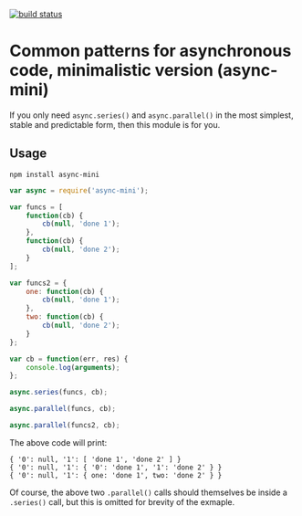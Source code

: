 [![build status](https://secure.travis-ci.org/ypocat/async-mini.png)](http://travis-ci.org/ypocat/async-mini)
# Common patterns for asynchronous code, minimalistic version (async-mini)

If you only need `async.series()` and `async.parallel()` in the most simplest, stable and predictable form, then this module is for you.

## Usage

	npm install async-mini

```js
var async = require('async-mini');

var funcs = [
	function(cb) {
		cb(null, 'done 1');
	},
	function(cb) {
		cb(null, 'done 2');
	}
];

var funcs2 = {
	one: function(cb) {
		cb(null, 'done 1');
	},
	two: function(cb) {
		cb(null, 'done 2');
	}
};

var cb = function(err, res) {
	console.log(arguments);
};

async.series(funcs, cb);

async.parallel(funcs, cb);

async.parallel(funcs2, cb);
```

The above code will print:

	{ '0': null, '1': [ 'done 1', 'done 2' ] }
	{ '0': null, '1': { '0': 'done 1', '1': 'done 2' } }
	{ '0': null, '1': { one: 'done 1', two: 'done 2' } }

Of course, the above two `.parallel()` calls should themselves be inside a `.series()` call, but this is omitted for brevity of the exmaple.
